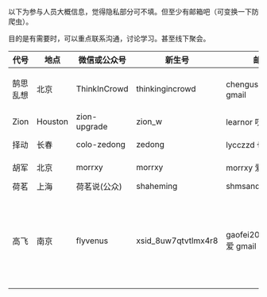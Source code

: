 以下为参与人员大概信息，觉得隐私部分可不填。但至少有邮箱吧（可变换一下防爬虫）。  

目的是有需要时，可以重点联系沟通，讨论学习。甚至线下聚会。  

| 代号 | 地点 | 微信或公众号 | 新生号 | 邮箱 | Github | 熟悉 | 了解 |
| ---- | ------- | ----- | ------ | --- | ------ | ------- | ------ |
| 鹄思乱想 | 北京 | ThinkInCrowd | thinkingincrowd | chengusky 爱 gmail | kenspirit | Node.js | AngularJS, Vue.js, Bootstrap, jQ |
| Zion | Houston | zion-upgrade | zion_w | learnor 哎吆 gmail | learnor | | Ruby on Rails |
| 择动 | 长春 | colo-zedong | zedong | lycczzd 也是 gmail | zhang-zedong | | Java, Rails |
| 胡军 | 北京 | morrxy | morrxy | morrxy 爱特 gmail | morrxy | Node.js | Bootstrap, jQ, Clojure |
| 荷茗   | 上海 | 荷茗说(公众) | shaheming | shmsand(AT)gmail  | shaheming | | |
| 高飞 | 南京 | flyvenus | xsid_8uw7qtvtlmx4r8 | gaofei20160520 爱 gmail | gaofei1986 |  | 学习 python、django、ruby on rails 、vue.js和 semantic ui 中 |
